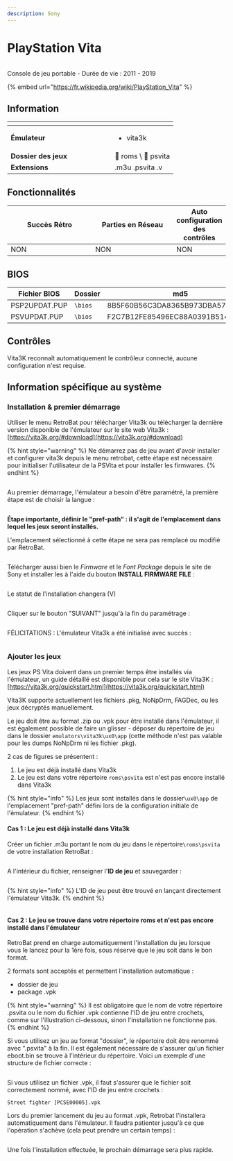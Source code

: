 ```yaml
---
description: Sony
---
```


# PlayStation Vita

<div align="left">

<figure><picture><source srcset="https://raw.githubusercontent.com/fabricecaruso/es-theme-carbon/91d85c7849cc550b0cac4e75cb8e0923d3b61b5e/art/logos/psvita-w.svg" media="(prefers-color-scheme: dark)"><img src="https://i.imgur.com/as0rgjr.png" alt=""></picture><figcaption></figcaption></figure>

</div>

Console de jeu portable - Durée de vie : 2011 - 2019

{% embed url="https://fr.wikipedia.org/wiki/PlayStation_Vita" %}

## Information

<table data-header-hidden><thead><tr><th width="224"></th><th></th></tr></thead><tbody><tr><td><strong>Émulateur</strong></td><td><ul><li>vita3k</li></ul></td></tr><tr><td><strong>Dossier des jeux</strong></td><td><span data-gb-custom-inline data-tag="emoji" data-code="1f4c2">📂</span> roms \ <span data-gb-custom-inline data-tag="emoji" data-code="1f4c2">📂</span> psvita</td></tr><tr><td><strong>Extensions</strong></td><td>.m3u .psvita .v</td></tr></tbody></table>

## Fonctionnalités

<table><thead><tr><th width="256">Succès Rétro</th><th width="243">Parties en Réseau</th><th>Auto configuration des contrôles</th></tr></thead><tbody><tr><td>NON</td><td>NON</td><td>NON</td></tr></tbody></table>

## BIOS

<table><thead><tr><th width="193">Fichier BIOS</th><th width="142.03610108303252">Dossier</th><th>md5</th></tr></thead><tbody><tr><td>PSP2UPDAT.PUP</td><td><code>\bios</code></td><td>8B5F60B56C3DA8365B973DBA570C53A5</td></tr><tr><td>PSVUPDAT.PUP</td><td><code>\bios</code></td><td>F2C7B12FE85496EC88A0391B514D6E3B</td></tr></tbody></table>

## Contrôles

Vita3K reconnaît automatiquement le contrôleur connecté, aucune configuration n'est requise.

## Information spécifique au système

### Installation & premier démarrage

Utiliser le menu RetroBat pour télécharger Vita3k ou télécharger la dernière version disponible de l'émulateur sur le site web Vita3k : [https://vita3k.org/#download](https://vita3k.org/#download)

{% hint style="warning" %}
Ne démarrez pas de jeu avant d'avoir installer et configurer vita3k depuis le menu retrobat, cette étape est nécessaire pour initialiser l'utilisateur de la PSVita et pour installer les firmwares.
{% endhint %}

<div align="left">

<figure><img src="https://i.imgur.com/k9c9vpN.png" alt=""><figcaption></figcaption></figure>

</div>

Au premier démarrage, l'émulateur a besoin d'être paramétré, la première étape est de choisir la langue :

<div align="left">

<figure><img src="https://i.imgur.com/8MeZjaA.png" alt=""><figcaption></figcaption></figure>

</div>

**Étape importante, définir le "pref-path" : il s'agit de l'emplacement dans lequel les jeux seront installés.**&#x20;

L'emplacement sélectionné à cette étape ne sera pas remplacé ou modifié par RetroBat.

<div align="left">

<figure><img src="https://i.imgur.com/JJeCuLc.png" alt=""><figcaption></figcaption></figure>

</div>

Télécharger aussi bien le _Firmware_ et le _Font Package_ depuis le site de Sony et installer les à l'aide du bouton **INSTALL FIRMWARE FILE** :

<div align="left">

<figure><img src="https://i.imgur.com/7kfwreX.png" alt=""><figcaption></figcaption></figure>

</div>

Le statut de l'installation changera (V)

<div align="left">

<figure><img src="https://i.imgur.com/JmQbJpH.png" alt=""><figcaption></figcaption></figure>

</div>

Cliquer sur le bouton "SUIVANT" jusqu'à la fin du paramétrage :

<div align="left">

<figure><img src="https://i.imgur.com/SS4fC7b.png" alt=""><figcaption></figcaption></figure>

</div>

FÉLICITATIONS : L'émulateur Vita3k a été initialisé avec succès :

<div align="left">

<figure><img src="https://i.imgur.com/y9Abjp5.png" alt=""><figcaption></figcaption></figure>

</div>

### Ajouter les jeux

Les jeux PS Vita doivent dans un premier temps être installés via l'émulateur, un guide détaillé est disponible pour cela sur le site Vita3K : [https://vita3k.org/quickstart.html](https://vita3k.org/quickstart.html)

Vita3K supporte actuellement les fichiers .pkg, NoNpDrm, FAGDec, ou les jeux décryptés manuellement.&#x20;

Le jeu doit être au format .zip ou .vpk pour être installé dans l'émulateur, il est également possible de faire un glisser - déposer du répertoire de jeu dans le dossier `emulators\vita3k\ux0\app` (cette méthode n'est pas valable pour les dumps NoNpDrm ni les fichier .pkg).

2 cas de figures se présentent :

1. Le jeu est déjà installé dans Vita3k
2. Le jeu est dans votre répertoire `roms\psvita` est n'est pas encore installé dans Vita3k

{% hint style="info" %}
Les jeux sont installés dans le dossier`\ux0\app` de l'emplacement "pref-path" défini lors de la configuration initiale de l'émulateur.
{% endhint %}

#### Cas 1 : Le jeu est déjà installé dans Vita3k

Créer un fichier .m3u portant le nom du jeu dans le répertoire`\roms\psvita` de votre installation RetroBat :

<div align="left">

<figure><img src="https://i.imgur.com/tfILs19.png" alt=""><figcaption></figcaption></figure>

</div>

A l'intérieur du fichier, renseigner l'**ID de jeu** et sauvegarder :

<div align="left">

<figure><img src="https://i.imgur.com/Fs8a98E.png" alt=""><figcaption></figcaption></figure>

</div>

{% hint style="info" %}
L'ID de jeu peut être trouvé en lançant directement l'émulateur Vita3k.
{% endhint %}

<figure><img src="https://i.imgur.com/XFt1Iop.png" alt=""><figcaption></figcaption></figure>

#### Cas 2 : Le jeu se trouve dans votre répertoire roms et n'est pas encore installé dans l'émulateur

RetroBat prend en charge automatiquement l'installation du jeu lorsque vous le lancez pour la 1ère fois, sous réserve que le jeu soit dans le bon format.

2 formats sont acceptés et permettent l'installation automatique :

* dossier de jeu
* package .vpk

{% hint style="warning" %}
Il est obligatoire que le nom de votre répertoire .psvita ou le nom du fichier .vpk contienne l'ID de jeu entre crochets, comme sur l'illustration ci-dessous, sinon l'installation ne fonctionne pas.
{% endhint %}

Si vous utilisez un jeu au format "dossier", le répertoire doit être renommé avec ".psvita" à la fin. Il est également nécessaire de s'assurer qu'un fichier eboot.bin se trouve à l'intérieur du répertoire. Voici un exemple d'une structure de fichier correcte :

<div align="left">

<figure><img src="https://i.imgur.com/Anjm21x.png" alt=""><figcaption></figcaption></figure>

</div>

Si vous utilisez un fichier .vpk, il faut s'assurer que le fichier soit correctement nommé, avec l'ID de jeu entre crochets :

```
Street fighter [PCSE00005].vpk
```

Lors du premier lancement du jeu au format .vpk, Retrobat l'installera automatiquement dans l'émulateur. Il faudra patienter jusqu'à ce que l'opération s'achève (cela peut prendre un certain temps) :

<div align="left">

<figure><img src="https://i.imgur.com/bYSh81f.png" alt=""><figcaption></figcaption></figure>

</div>

Une fois l'installation effectuée, le prochain démarrage sera plus rapide.
